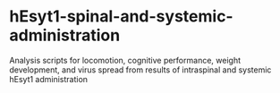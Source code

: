 # hEsyt1-spinal-and-systemic-administration
Analysis scripts for locomotion, cognitive performance, weight development, and virus spread from results of intraspinal and systemic hEsyt1 administration
